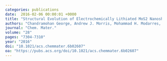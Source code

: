 ```yaml
---
categories: publications
date:  2016-02-06 00:00:01 +0000
title: "Structural Evolution of Electrochemically Lithiated MoS2 Nanosheets and the Role of Carbon Additive in Li-Ion Batteries"
authors: "Chandramohan George, Andrew J. Morris, Mohammad H. Modarres, and Michael De Volder"
journal: "Chem. Mater."
volume: "28"
pages: "7304-7310"
year: "2016"
doi: "10.1021/acs.chemmater.6b02607"
oa: "https://pubs.acs.org/doi/10.1021/acs.chemmater.6b02607"
---
```

